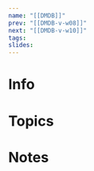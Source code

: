 ```yaml
---
name: "[[DMDB]]"
prev: "[[DMDB-v-w08]]"
next: "[[DMDB-v-w10]]"
tags:
slides:
---
```



# Info


# Topics


# Notes
